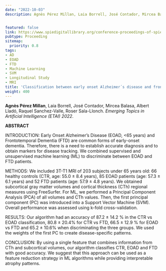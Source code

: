 ```yaml
---
date: "2022-10-03"
description: Agnès Pérez Millan, Laia Borrell, José Contador, Mircea Balasa, Albert Lladó, Raquel Sanchez-Valle, Roser Sala-Llonch


featured: false
link: https://www.spiedigitallibrary.org/conference-proceedings-of-spie/12204/122040D/Classification-between-early-onset-Alzheimers-disease-and-frontotemporal-dementia-using/10.1117/12.2632990.short
pubtype: Proceeding
sitemap:
  priority: 0.8
tags:
- AD
- EOAD
- FTD
- Machine Learning
- SVM
- Longitudinal Study
- MRI
title: 'Classification between early onset Alzheimer´s disease and frontotemporal dementia using a single neuroimaging feature'
weight: 400
---
```


**Agnès Pérez Millan**, Laia Borrell, José Contador, Mircea Balasa, Albert Lladó, Raquel Sanchez-Valle, Roser Sala-Llonch. _Emerging Topics in Artificial Intelligence (ETAI) 2022_.

**ABSTRACT**

INTRODUCTION: Early Onset Alzheimer’s Disease (EOAD, <65 years) and Frontotemporal Dementia (FTD) are common forms of early-onset dementia. Therefore, there is a need to establish accurate diagnosis and to obtain markers for disease tracking. We combined supervised and unsupervised machine learning (ML) to discriminate between EOAD and FTD patients.

METHODS: We included 3T-T1 MRI of 203 subjects under 65 years old: 66 healthy controls (CTR, age: 55.0 ± 8.4 years), 85 EOAD patients (age: 57.3 ± 6.1 years) and 52 FTD patients (age: 57.9 ± 4.8 years). We obtained subcortical gray matter volumes and cortical thickness (CTh) regional measures using FreeSurfer. For ML, we performed a Principal Component Analysis (PCA) of all volumes and CTh values. Then, the first principal component (PC) was introduced into a Support Vector Machine (SVM). Overall performance was assessed using k-fold cross-validation.

RESULTS: Our algorithm had an accuracy of 87.2 ± 14.2 % in the CTR vs EOAD classification, 80.8 ± 20.4% for CTR vs FTD, 66.5 ± 12.9 % for EOAD vs FTD and 65.2 ± 10.6% when discriminating the three groups. We used the weights of the first PC to create disease-specific patterns.

CONCLUSION: By using a single feature that combines information from CTh and subcortical volumes, our algorithm classifies CTR, EOAD and FTD with good accuracy. We suggest that this approach can be used as a feature reduction strategy in ML algorithms while providing interpretable atrophy patterns.

